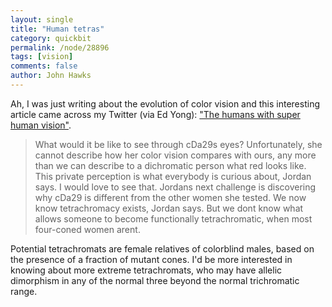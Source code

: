 ```yaml
---
layout: single 
title: "Human tetras" 
category: quickbit
permalink: /node/28896
tags: [vision] 
comments: false 
author: John Hawks 
---
```


Ah, I was just writing about the evolution of color vision and this interesting article came across my Twitter (via Ed Yong): <a href="http://discovermagazine.com/2012/jul-aug/06-humans-with-super-human-vision/">"The humans with super human vision"</a>. 

<blockquote>What would it be like to see through cDa29s eyes? Unfortunately, she cannot describe how her color vision compares with ours, any more than we can describe to a dichromatic person what red looks like. This private perception is what everybody is curious about, Jordan says. I would love to see that. Jordans next challenge is discovering why cDa29 is different from the other women she tested. We now know tetrachromacy exists, Jordan says. But we dont know what allows someone to become functionally tetrachromatic, when most four-coned women arent. </blockquote>

Potential tetrachromats are female relatives of colorblind males, based on the presence of a fraction of mutant cones. I'd be more interested in knowing about more extreme tetrachromats, who may have allelic dimorphism in any of the normal three beyond the normal trichromatic range. 

